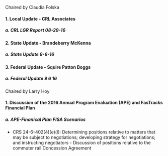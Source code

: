Chaired by Claudia Folska

#### 1. Local Update - CRL Associates

##### a. CRL LGR Report 08-29-16

#### 2. State Update - Brandeberry McKenna

##### a. State  Update 9-6-16

#### 3. Federal Update - Squire Patton Boggs

##### a. Federal Update 9 6 16

Chaired by Larry Hoy

#### 1. Discussion of the 2016 Annual Program Evaluation (APE) and FasTracks Financial Plan

##### a. APE-Finanical Plan FISA Scenarios

- CRS 24-6-402(4)(e)(I): Determining positions relative to matters that may be subject to negotiations; developing strategy for negotiations; and instructing negotiators - Discussion of positions relative to the commuter rail Concession Agreement